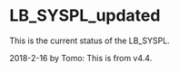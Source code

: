 # LB_SYSPL_updated
This is the current status of the LB_SYSPL.

2018-2-16 by Tomo: This is from v4.4.